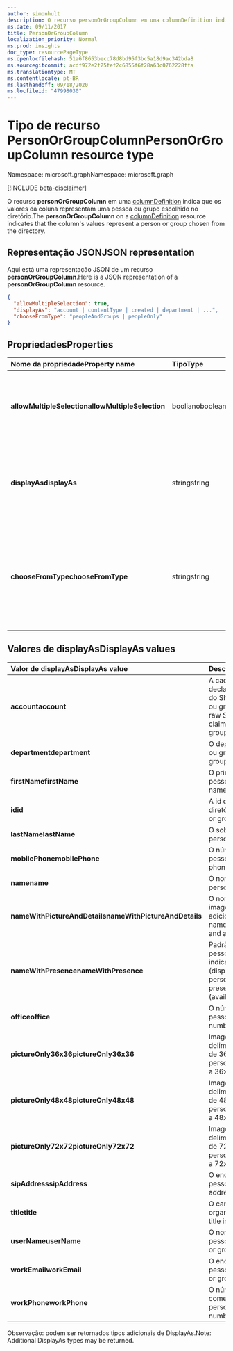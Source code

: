 ```yaml
---
author: simonhult
description: O recurso personOrGroupColumn em uma columnDefinition indica que os valores da coluna representam uma pessoa ou grupo escolhido no diretório.
ms.date: 09/11/2017
title: PersonOrGroupColumn
localization_priority: Normal
ms.prod: insights
doc_type: resourcePageType
ms.openlocfilehash: 51a6f8653becc78d8bd95f3bc5a18d9ac342bda8
ms.sourcegitcommit: acdf972e2f25fef2c6855f6f28a63c0762228ffa
ms.translationtype: MT
ms.contentlocale: pt-BR
ms.lasthandoff: 09/18/2020
ms.locfileid: "47998030"
---
```

# <a name="personorgroupcolumn-resource-type"></a><span data-ttu-id="505e0-103">Tipo de recurso PersonOrGroupColumn</span><span class="sxs-lookup"><span data-stu-id="505e0-103">PersonOrGroupColumn resource type</span></span>

<span data-ttu-id="505e0-104">Namespace: microsoft.graph</span><span class="sxs-lookup"><span data-stu-id="505e0-104">Namespace: microsoft.graph</span></span>

[!INCLUDE [beta-disclaimer](../../includes/beta-disclaimer.md)]

<span data-ttu-id="505e0-105">O recurso **personOrGroupColumn** em uma [columnDefinition](columndefinition.md) indica que os valores da coluna representam uma pessoa ou grupo escolhido no diretório.</span><span class="sxs-lookup"><span data-stu-id="505e0-105">The **personOrGroupColumn** on a [columnDefinition](columndefinition.md) resource indicates that the column's values represent a person or group chosen from the directory.</span></span>

## <a name="json-representation"></a><span data-ttu-id="505e0-106">Representação JSON</span><span class="sxs-lookup"><span data-stu-id="505e0-106">JSON representation</span></span>

<span data-ttu-id="505e0-107">Aqui está uma representação JSON de um recurso **personOrGroupColumn**.</span><span class="sxs-lookup"><span data-stu-id="505e0-107">Here is a JSON representation of a **personOrGroupColumn** resource.</span></span>
<!-- { "blockType": "resource", "@type": "microsoft.graph.personOrGroupColumn", "@property.aka": "chooseFromType=format" } -->

```json
{
  "allowMultipleSelection": true,
  "displayAs": "account | contentType | created | department | ...",
  "chooseFromType": "peopleAndGroups | peopleOnly"
}
```

## <a name="properties"></a><span data-ttu-id="505e0-108">Propriedades</span><span class="sxs-lookup"><span data-stu-id="505e0-108">Properties</span></span>

| <span data-ttu-id="505e0-109">Nome da propriedade</span><span class="sxs-lookup"><span data-stu-id="505e0-109">Property name</span></span>              | <span data-ttu-id="505e0-110">Tipo</span><span class="sxs-lookup"><span data-stu-id="505e0-110">Type</span></span>    | <span data-ttu-id="505e0-111">Descrição</span><span class="sxs-lookup"><span data-stu-id="505e0-111">Description</span></span>
|:---------------------------|:--------|:--------------------------------------
| <span data-ttu-id="505e0-112">**allowMultipleSelection**</span><span class="sxs-lookup"><span data-stu-id="505e0-112">**allowMultipleSelection**</span></span> | <span data-ttu-id="505e0-113">booliano</span><span class="sxs-lookup"><span data-stu-id="505e0-113">boolean</span></span> | <span data-ttu-id="505e0-114">Indica se vários valores podem ser selecionados da origem.</span><span class="sxs-lookup"><span data-stu-id="505e0-114">Indicates whether multiple values can be selected from the source.</span></span>
| <span data-ttu-id="505e0-115">**displayAs**</span><span class="sxs-lookup"><span data-stu-id="505e0-115">**displayAs**</span></span>              | <span data-ttu-id="505e0-116">string</span><span class="sxs-lookup"><span data-stu-id="505e0-116">string</span></span>  | <span data-ttu-id="505e0-117">Como exibir as informações sobre a pessoa ou grupo escolhido.</span><span class="sxs-lookup"><span data-stu-id="505e0-117">How to display the information about the person or group chosen.</span></span> <span data-ttu-id="505e0-118">Veja a seguir.</span><span class="sxs-lookup"><span data-stu-id="505e0-118">See below.</span></span>
| <span data-ttu-id="505e0-119">**chooseFromType**</span><span class="sxs-lookup"><span data-stu-id="505e0-119">**chooseFromType**</span></span>         | <span data-ttu-id="505e0-120">string</span><span class="sxs-lookup"><span data-stu-id="505e0-120">string</span></span>  | <span data-ttu-id="505e0-121">Se permite somente a seleção de pessoas, ou de pessoas e grupos.</span><span class="sxs-lookup"><span data-stu-id="505e0-121">Whether to allow selection of people only, or people and groups.</span></span> <span data-ttu-id="505e0-122">Deve ser `peopleAndGroups` ou `peopleOnly`.</span><span class="sxs-lookup"><span data-stu-id="505e0-122">Must be one of `peopleAndGroups` or `peopleOnly`.</span></span>

## <a name="displayas-values"></a><span data-ttu-id="505e0-123">Valores de displayAs</span><span class="sxs-lookup"><span data-stu-id="505e0-123">DisplayAs values</span></span>

| <span data-ttu-id="505e0-124">Valor de displayAs</span><span class="sxs-lookup"><span data-stu-id="505e0-124">DisplayAs value</span></span>               | <span data-ttu-id="505e0-125">Descrição</span><span class="sxs-lookup"><span data-stu-id="505e0-125">Description</span></span>                                                                                                 |
|:------------------------------|:------------------------------------------------------------------------------------------------------------|
| <span data-ttu-id="505e0-126">**account**</span><span class="sxs-lookup"><span data-stu-id="505e0-126">**account**</span></span>                   | <span data-ttu-id="505e0-127">A cadeia de caracteres de declaração codificada bruta do SharePoint para a pessoa ou grupo (por exemplo.</span><span class="sxs-lookup"><span data-stu-id="505e0-127">The raw SharePoint encoded claim string for the person or group (eg.</span></span> <span data-ttu-id="505e0-128">`i:0#.f|membership|jane@contoso.com`).</span><span class="sxs-lookup"><span data-stu-id="505e0-128">`i:0#.f|membership|jane@contoso.com`).</span></span> |
| <span data-ttu-id="505e0-129">**department**</span><span class="sxs-lookup"><span data-stu-id="505e0-129">**department**</span></span>                | <span data-ttu-id="505e0-130">O departamento da pessoa ou grupo.</span><span class="sxs-lookup"><span data-stu-id="505e0-130">The person or group's department.</span></span>                                                                           |
| <span data-ttu-id="505e0-131">**firstName**</span><span class="sxs-lookup"><span data-stu-id="505e0-131">**firstName**</span></span>                 | <span data-ttu-id="505e0-132">O primeiro nome da pessoa.</span><span class="sxs-lookup"><span data-stu-id="505e0-132">The person's first name.</span></span>                                                                                    |
| <span data-ttu-id="505e0-133">**id**</span><span class="sxs-lookup"><span data-stu-id="505e0-133">**id**</span></span>                        | <span data-ttu-id="505e0-134">A id da pessoa ou grupo no diretório.</span><span class="sxs-lookup"><span data-stu-id="505e0-134">The id of the person or group in the directory.</span></span>                                                             |
| <span data-ttu-id="505e0-135">**lastName**</span><span class="sxs-lookup"><span data-stu-id="505e0-135">**lastName**</span></span>                  | <span data-ttu-id="505e0-136">O sobrenome da pessoa.</span><span class="sxs-lookup"><span data-stu-id="505e0-136">The person's last name.</span></span>                                                                                     |
| <span data-ttu-id="505e0-137">**mobilePhone**</span><span class="sxs-lookup"><span data-stu-id="505e0-137">**mobilePhone**</span></span>               | <span data-ttu-id="505e0-138">O número de celular da pessoa.</span><span class="sxs-lookup"><span data-stu-id="505e0-138">The person's mobile phone number.</span></span>                                                                           |
| <span data-ttu-id="505e0-139">**name**</span><span class="sxs-lookup"><span data-stu-id="505e0-139">**name**</span></span>                      | <span data-ttu-id="505e0-140">O nome da pessoa.</span><span class="sxs-lookup"><span data-stu-id="505e0-140">The person's name.</span></span>                                                                                          |
| <span data-ttu-id="505e0-141">**nameWithPictureAndDetails**</span><span class="sxs-lookup"><span data-stu-id="505e0-141">**nameWithPictureAndDetails**</span></span> | <span data-ttu-id="505e0-142">O nome da pessoa com sua imagem e detalhes adicionais.</span><span class="sxs-lookup"><span data-stu-id="505e0-142">The person's name along with their picture and additional details.</span></span>                                          |
| <span data-ttu-id="505e0-143">**nameWithPresence**</span><span class="sxs-lookup"><span data-stu-id="505e0-143">**nameWithPresence**</span></span>          | <span data-ttu-id="505e0-144">Padrão.</span><span class="sxs-lookup"><span data-stu-id="505e0-144">Default.</span></span> <span data-ttu-id="505e0-145">O nome da pessoa com um ícone indicador de presença (disponível/ocupado/etc.)</span><span class="sxs-lookup"><span data-stu-id="505e0-145">The person's name with a presence indicator icon (available/busy/etc.)</span></span>                             |
| <span data-ttu-id="505e0-146">**office**</span><span class="sxs-lookup"><span data-stu-id="505e0-146">**office**</span></span>                    | <span data-ttu-id="505e0-147">O número comercial da pessoa.</span><span class="sxs-lookup"><span data-stu-id="505e0-147">The person's office number.</span></span>                                                                                 |
| <span data-ttu-id="505e0-148">**pictureOnly36x36**</span><span class="sxs-lookup"><span data-stu-id="505e0-148">**pictureOnly36x36**</span></span>          | <span data-ttu-id="505e0-149">Imagem da pessoa, delimitada por um quadrado de 36 x 36 pixels.</span><span class="sxs-lookup"><span data-stu-id="505e0-149">The person's picture, bounded by a 36x36 px square.</span></span>                                                         |
| <span data-ttu-id="505e0-150">**pictureOnly48x48**</span><span class="sxs-lookup"><span data-stu-id="505e0-150">**pictureOnly48x48**</span></span>          | <span data-ttu-id="505e0-151">Imagem da pessoa, delimitada por um quadrado de 48 x 48 pixels.</span><span class="sxs-lookup"><span data-stu-id="505e0-151">The person's picture, bounded by a 48x48 px square.</span></span>                                                         |
| <span data-ttu-id="505e0-152">**pictureOnly72x72**</span><span class="sxs-lookup"><span data-stu-id="505e0-152">**pictureOnly72x72**</span></span>          | <span data-ttu-id="505e0-153">Imagem da pessoa, delimitada por um quadrado de 72 x 72 pixels.</span><span class="sxs-lookup"><span data-stu-id="505e0-153">The person's picture, bounded by a 72x72 px square.</span></span>                                                         |
| <span data-ttu-id="505e0-154">**sipAddress**</span><span class="sxs-lookup"><span data-stu-id="505e0-154">**sipAddress**</span></span>                | <span data-ttu-id="505e0-155">O endereço sip da pessoa.</span><span class="sxs-lookup"><span data-stu-id="505e0-155">The person's sip address.</span></span>                                                                                   |
| <span data-ttu-id="505e0-156">**title**</span><span class="sxs-lookup"><span data-stu-id="505e0-156">**title**</span></span>                     | <span data-ttu-id="505e0-157">O cargo da pessoa na organização.</span><span class="sxs-lookup"><span data-stu-id="505e0-157">The person's title in the organization.</span></span>                                                                     |
| <span data-ttu-id="505e0-158">**userName**</span><span class="sxs-lookup"><span data-stu-id="505e0-158">**userName**</span></span>                  | <span data-ttu-id="505e0-159">O nome de usuário da pessoa ou grupo.</span><span class="sxs-lookup"><span data-stu-id="505e0-159">The person or group's user name.</span></span>                                                                            |
| <span data-ttu-id="505e0-160">**workEmail**</span><span class="sxs-lookup"><span data-stu-id="505e0-160">**workEmail**</span></span>                 | <span data-ttu-id="505e0-161">O endereço de email da pessoa ou grupo.</span><span class="sxs-lookup"><span data-stu-id="505e0-161">The person or group's email address.</span></span>                                                                        |
| <span data-ttu-id="505e0-162">**workPhone**</span><span class="sxs-lookup"><span data-stu-id="505e0-162">**workPhone**</span></span>                 | <span data-ttu-id="505e0-163">O número de telefone comercial da pessoa.</span><span class="sxs-lookup"><span data-stu-id="505e0-163">The person's work phone number.</span></span>                                                                             |

<span data-ttu-id="505e0-164">Observação: podem ser retornados tipos adicionais de DisplayAs.</span><span class="sxs-lookup"><span data-stu-id="505e0-164">Note: Additional DisplayAs types may be returned.</span></span>

<!--
{
  "type": "#page.annotation",
  "description": "",
  "keywords": "",
  "section": "documentation",
  "tocPath": "Resources/PersonOrGroupColumn",
  "suppressions": []
}
-->


